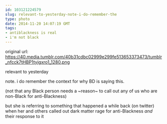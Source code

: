 ```yaml
---
id: 103121224579
slug: relevant-to-yesterday-note-i-do-remember-the
type: photo
date: 2014-11-20 14:07:19 GMT
tags:
- antiblackness is real
- i'm not black
---
```

original url: https://40.media.tumblr.com/40b31cdbc02999e299fe513653373473/tumblr_nfcck7tHBP1tyjgxro1_1280.png

relevant to yesterday

note. i do remember the context for why BD is saying this. 

(not that any Black person needs a ~reason~ to call out any of us who are non-Black for anti-Blackness)

but she is referring to something that happened a while back (on twitter) when her and others called out dark matter rage for anti-Blackness _and_ their response to it